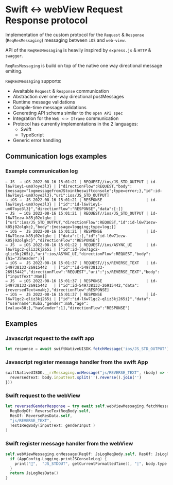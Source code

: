 
# Swift <-> webView Request Response protocol
  
Implementation of the custom protocol for the `Request` & `Response` (`ReqResMessaging`) messaging between `iOS` and `web-view`.

API of the `ReqResMessaging` is heavily inspired by `express.js` & `HTTP` & `swagger`.

`ReqResMessaging` is build on top of the native one way directional message emiting.

`ReqResMessaging` supports:
- Awaitable `Request` & `Response` communication
- Abstraction over one-way directional postMessages
- Runtime message validations
- Compile-time message validations
- Generating API schema similar to the `open API spec`
- Integration for the `Web <-> Iframe` communication
- Protocol has currently implementations in the 2 languages:
  - Swift
  - TypeScript
- Generic error handling

## Communication logs examples

### Example communication log

```
← JS  → iOS 2022-08-16 15:01:21 | REQUEST//ios/JS_STD_OUTPUT | id-l6w71eyi-um07oye3l3} | ["directionFlow":REQUEST,"body":{message="logmessagefromJStointheswiftconsole";type=error;},"id":id-l6w71eyi-um07oye3l3},"uri":ios/JS_STD_OUTPUT]
→ iOS →  JS 2022-08-16 15:01:21 | RESPONSE                   | id-l6w71eyi-um07oye3l3} | ["id":"id-l6w71eyi-um07oye3l3}","directionFlow":"RESPONSE","data":[:]]
← JS  → iOS 2022-08-16 15:01:21 | REQUEST//ios/JS_STD_OUTPUT | id-l6w71ezw-k85j02olgkc | ["uri":ios/JS_STD_OUTPUT,"directionFlow":REQUEST,"id":id-l6w71ezw-k85j02olgkc},"body":{message=logging;type=log;}]
→ iOS →  JS 2022-08-16 15:01:21 | RESPONSE                   | id-l6w71ezw-k85j02olgkc | ["data":[:],"id":"id-l6w71ezw-k85j02olgkc}","directionFlow":"RESPONSE"]
← JS  → iOS 2022-08-16 15:01:22 | REQUEST//ios/ASYNC_UI      | id-l6w71gc2-qliz3kj265i | ["id":id-l6w71gc2-qliz3kj265i},"uri":ios/ASYNC_UI,"directionFlow":REQUEST,"body":{h1="JSheader";}]
→ iOS →  JS 2022-08-16 15:01:37 | REQUEST//js/REVERSE_TEXT   | id-549738133-26915442   | ["id":"id-549738133-26915442","directionFlow":"REQUEST","uri":"js/REVERSE_TEXT","body":["inputText":Nam]]
← JS  → iOS 2022-08-16 15:01:37 | RESPONSE                   | id-549738133-26915442   | ["id":id-549738133-26915442,"data":{reversedText=maN;},"directionFlow":RESPONSE]
→ iOS →  JS 2022-08-16 15:01:37 | RESPONSE                   | id-l6w71gc2-qliz3kj265i | ["id":"id-l6w71gc2-qliz3kj265i}","data":["username":Kuba,"gender":maN,"age":{value=30;},"hasGender":1],"directionFlow":"RESPONSE"]

```

## Examples


### Javascript request to the swift app

```typescript
let response = await swiftNativeUISDK.fetchMessage('ios/JS_STD_OUTPUT')
```


### Javascript register message handler from the swift App

```typescript
swiftNativeUISDK.__rrMessaging.onMessage("js/REVERSE_TEXT", (body) => ({
  reversedText: body.inputText.split('').reverse().join('')
}))

```


### Swift request to the webView

```swift
let reversedGenderResponse = try await self.webViewMessaging.fetchMessage(
  ReqBodyOf: ReverseTextReqBody.self,
  ResOf: ReverseResData.self,
  "js/REVERSE_TEXT",
  Test1ReqBody(inputText: genderInput )
)
```


### Swift register message handler from the webView

```swift
self.webViewMessaging.onMessage(ReqOf: JsLogReqBody.self, ResOf: JsLogResData.self, "ios/JS_STD_OUTPUT") { body in
  if (AppConfig.Logging.printJSConsoleLog) {
    print("📲",  "JS_STDOUT", getCurrentFormattedTime(), "|", body.type.getIcon(), body.message)
  }
  return JsLogResData()
}
```
